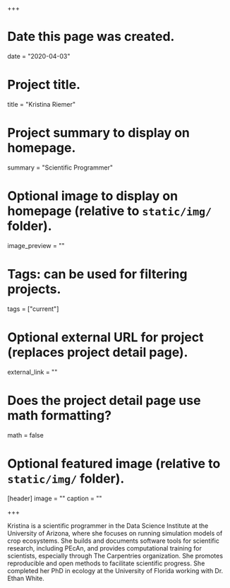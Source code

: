 +++
# Date this page was created.
date = "2020-04-03"

# Project title.
title = "Kristina Riemer"

# Project summary to display on homepage.
summary = "Scientific Programmer"

# Optional image to display on homepage (relative to `static/img/` folder).
image_preview = ""

# Tags: can be used for filtering projects.
tags = ["current"]

# Optional external URL for project (replaces project detail page).
external_link = ""

# Does the project detail page use math formatting?
math = false

# Optional featured image (relative to `static/img/` folder).
[header]
image = ""
caption = ""

+++

Kristina is a scientific programmer in the Data Science Institute at the University of Arizona, where she focuses on running simulation models of crop ecosystems. She builds and documents software tools for scientific research, including PEcAn, and provides computational training for scientists, especially through The Carpentries organization. She promotes reproducible and open methods to facilitate scientific progress. She completed her PhD in ecology at the University of Florida working with Dr. Ethan White.